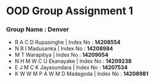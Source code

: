 # OOD Group Assignment 1
### Group Name : Denver  
- R A C D Rupasinghe            | Index No : **14208554**
- N B I Madusanka               | Index No : **14208984**
- M T Warapitiya                | Index No : **14209054**
- N H M W C U Ekanayake         | Index No : **14209238**
- E J M C K Jayasundara         | Index No : **14207534**
- K W W M P A W M D Madagoda    | Index No : **14208981**